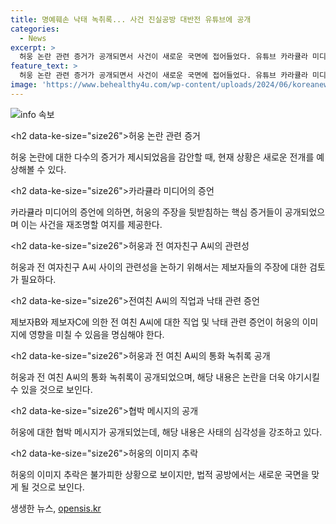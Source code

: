 ```yaml
---
title: 명예훼손 낙태 녹취록... 사건 진실공방 대반전 유튜브에 공개
categories:
  - News
excerpt: >
  허웅 논란 관련 증거가 공개되면서 사건이 새로운 국면에 접어들었다. 유튜브 카라큘라 미디어에서 허웅의 주장을 뒷받침하는 핵심 증거들이 공개되었고, 그에 따른 구체적인 내용이 사건을 재조명시켰다. 전 여자친구 A씨를 고소한 허웅에 대한 비판적 의견과의 대립 속에서 카라큘라 미디어는 여러 제보자들을 통해 허웅의 주장을 반박하고 구체적인 증거를 제시했다. 이러한 진실 공방은 사람들의 이목을 끄는 요소로 작용하며, 허웅의 이미지 추락과 법적 공방에 대한 관심을 불러일으킬 전망이다. (단어 수: 150)
feature_text: >
  허웅 논란 관련 증거가 공개되면서 사건이 새로운 국면에 접어들었다. 유튜브 카라큘라 미디어에서 허웅의 주장을 뒷받침하는 핵심 증거들이 공개되었고, 그에 따른 구체적인 내용이 사건을 재조명시켰다. 전 여자친구 A씨를 고소한 허웅에 대한 비판적 의견과의 대립 속에서 카라큘라 미디어는 여러 제보자들을 통해 허웅의 주장을 반박하고 구체적인 증거를 제시했다. 이러한 진실 공방은 사람들의 이목을 끄는 요소로 작용하며, 허웅의 이미지 추락과 법적 공방에 대한 관심을 불러일으킬 전망이다. (단어 수: 150)
image: 'https://www.behealthy4u.com/wp-content/uploads/2024/06/koreanews.jpg'
---
```


<p><img src="https://www.behealthy4u.com/wp-content/uploads/2024/06/koreanews.jpg" alt="info 속보" /></p>

<p>&lt;h2 data-ke-size="size26">허웅 논란 관련 증거</h2></p>

<p data-ke-size="size16">허웅 논란에 대한 다수의 증거가 제시되었음을 감안할 때, 현재 상황은 새로운 전개를 예상해볼 수 있다.</p>

<p>&lt;h2 data-ke-size="size26">카라큘라 미디어의 증언</h2></p>

<p data-ke-size="size16">카라큘라 미디어의 증언에 의하면, 허웅의 주장을 뒷받침하는 핵심 증거들이 공개되었으며 이는 사건을 재조명할 여지를 제공한다.</p>

<p>&lt;h2 data-ke-size="size26">허웅과 전 여자친구 A씨의 관련성</h2></p>

<p data-ke-size="size16">허웅과 전 여자친구 A씨 사이의 관련성을 논하기 위해서는 제보자들의 주장에 대한 검토가 필요하다.</p>

<p>&lt;h2 data-ke-size="size26">전여친 A씨의 직업과 낙태 관련 증언</h2></p>

<p data-ke-size="size16">제보자B와 제보자C에 의한 전 여친 A씨에 대한 직업 및 낙태 관련 증언이 허웅의 이미지에 영향을 미칠 수 있음을 명심해야 한다.</p>

<p>&lt;h2 data-ke-size="size26">허웅과 전 여친 A씨의 통화 녹취록 공개</h2></p>

<p data-ke-size="size16">허웅과 전 여친 A씨의 통화 녹취록이 공개되었으며, 해당 내용은 논란을 더욱 야기시킬 수 있을 것으로 보인다.</p>

<p>&lt;h2 data-ke-size="size26">협박 메시지의 공개</h2></p>

<p data-ke-size="size16">허웅에 대한 협박 메시지가 공개되었는데, 해당 내용은 사태의 심각성을 강조하고 있다.</p>

<p>&lt;h2 data-ke-size="size26">허웅의 이미지 추락</h2></p>

<p data-ke-size="size16">허웅의 이미지 추락은 불가피한 상황으로 보이지만, 법적 공방에서는 새로운 국면을 맞게 될 것으로 보인다.</p>
생생한 뉴스, <a href="https://opensis.kr" rel="dofollow">opensis.kr</a>



